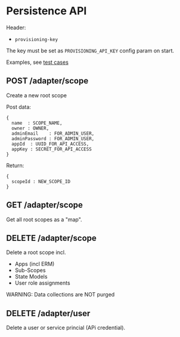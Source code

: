 # Persistence API

Header:
- `provisioning-key`

The key must be set as `PROVISIONING_API_KEY` config param on start.

Examples, see [test cases](https://github.com/ma-ha/lowcode-data-app/tree/main/test)


## POST /adapter/scope
Create a new root scope

Post data: 

    {
      name  : SCOPE_NAME,
      owner : OWNER,
      adminEmail    : FOR_ADMIN_USER,
      adminPassword : FOR_ADMIN_USER,
      appId  : UUID_FOR_API_ACCESS,
      appKey : SECRET_FOR_API_ACCESS
    }

Return: 

    {
      scopeId : NEW_SCOPE_ID
    }

## GET /adapter/scope

Get all root scopes as a "map".

## DELETE /adapter/scope

Delete a root scope incl.
- Apps (incl ERM)
- Sub-Scopes
- State Models
- User role assignments

WARNING: Data collections are NOT purged

## DELETE /adapter/user

Delete a user or service princial (APi credential).
